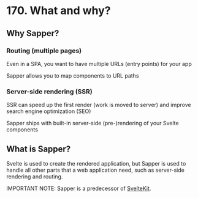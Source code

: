 # 170. What and why?

## Why Sapper?

### Routing (multiple pages)

Even in a SPA, you want to have multiple URLs (entry points) for your app

Sapper allows you to map components to URL paths

### Server-side rendering (SSR)

SSR can speed up the first render (work is moved to server) and improve search engine optimization (SEO)

Sapper ships with built-in server-side (pre-)rendering of your Svelte components

## What is Sapper?

Svelte is used to create the rendered application, but Sapper is used to handle all other parts that a web application need, such as server-side rendering and routing.

IMPORTANT NOTE: Sapper is a predecessor of [SvelteKit](https://kit.svelte.dev/).
